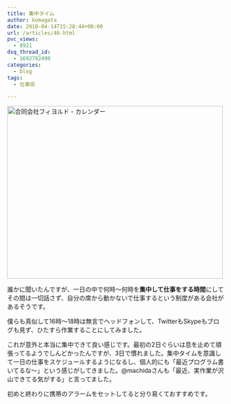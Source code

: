 ```yaml
---
title: 集中タイム
author: komagata
date: 2010-04-14T15:28:44+00:00
url: /articles/40.html
pvc_views:
  - 8921
dsq_thread_id:
  - 1692782499
categories:
  - blog
tags:
  - 仕事術

---
```

<p class="center">
  <a title="合同会社フィヨルド - カレンダー by komagata, on Flickr" href="http://www.flickr.com/photos/komagata/4520888948/"><img src="http://farm5.static.flickr.com/4068/4520888948_e661158ca5_o.png" alt="合同会社フィヨルド - カレンダー" width="500" height="400" /></a>
</p>

誰かに聞いたんですが、一日の中で何時〜何時を**集中して仕事をする時間**にしてその間は一切話さず、自分の席から動かないで仕事するという制度がある会社があるそうです。

僕らも真似して16時〜18時は無言でヘッドフォンして、TwitterもSkypeもブログも見ず、ひたすら作業することにしてみました。

これが意外と本当に集中できて良い感じです。最初の2日ぐらいは息を止めて頑張ってるようでしんどかったんですが、3日で慣れました。集中タイムを意識して一日の仕事をスケジュールするようになるし、個人的にも「最近プログラム書いてるな〜」という感じがしてきました。@machidaさんも「最近、実作業が沢山できてる気がする」と言ってました。

初めと終わりに携帯のアラームをセットしてると分り易くておすすめです。
